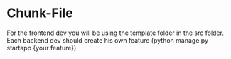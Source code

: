 # Chunk-File
For the frontend dev you will be using the template folder in the src folder.
Each backend dev should create his own feature (python manage.py startapp {your feature})
